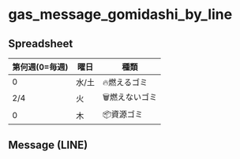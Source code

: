 # gas_message_gomidashi_by_line

## Spreadsheet

第何週(0=毎週) | 曜日 | 種類
-------------|------|-----
0            | 水/土 | 🔥燃えるゴミ
2/4          | 火    | 🗑燃えないゴミ
0            | 木    | 📦資源ゴミ

## Message (LINE)
